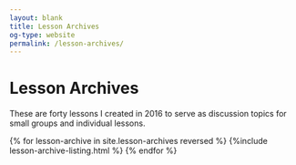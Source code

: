 ```yaml
---
layout: blank
title: Lesson Archives
og-type: website
permalink: /lesson-archives/
---
```


# Lesson Archives

These are forty lessons I created in 2016 to serve as discussion topics for small groups and individual lessons. 

{% for lesson-archive in site.lesson-archives reversed  %}
  {%include lesson-archive-listing.html %}
{% endfor %}
